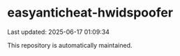 # easyanticheat-hwidspoofer

Last updated: 2025-06-17 01:09:34

This repository is automatically maintained.
